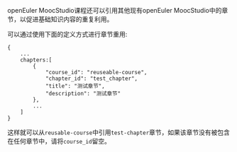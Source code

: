 openEuler MoocStudio课程还可以引用其他现有openEuler MoocStudio中的章节，以促进基础知识内容的重复利用。

可以通过使用下面的定义方式进行章节重用:

```
{
    ...
    chapters:[
        {
            "course_id": "reuseable-course",
            "chapter_id": "test_chapter",
            "title": "测试章节",
            "description": "测试章节"
        },
        ...
    ]
}
```

这样就可以从`reusable-course`中引用`test-chapter`章节，如果该章节没有被包含在任何章节中，请将`course_id`留空。
